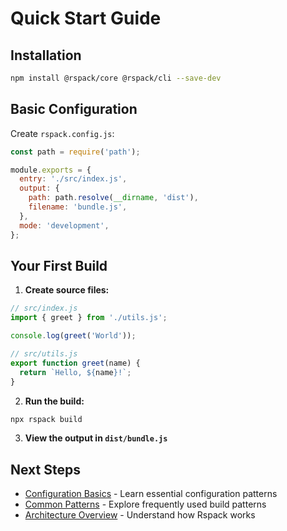 # Quick Start Guide

## Installation

```bash
npm install @rspack/core @rspack/cli --save-dev
```

## Basic Configuration

Create `rspack.config.js`:

```javascript
const path = require('path');

module.exports = {
  entry: './src/index.js',
  output: {
    path: path.resolve(__dirname, 'dist'),
    filename: 'bundle.js',
  },
  mode: 'development',
};
```

## Your First Build

1. **Create source files:**

```javascript
// src/index.js
import { greet } from './utils.js';

console.log(greet('World'));
```

```javascript
// src/utils.js
export function greet(name) {
  return `Hello, ${name}!`;
}
```

2. **Run the build:**

```bash
npx rspack build
```

3. **View the output in `dist/bundle.js`**

## Next Steps

- [Configuration Basics](configuration-basics.md) - Learn essential configuration patterns
- [Common Patterns](common-patterns.md) - Explore frequently used build patterns
- [Architecture Overview](../architecture/overview.md) - Understand how Rspack works